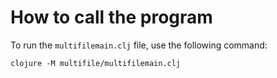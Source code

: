 # How to call the program

To run the `multifilemain.clj` file, use the following command:

```
clojure -M multifile/multifilemain.clj
```
